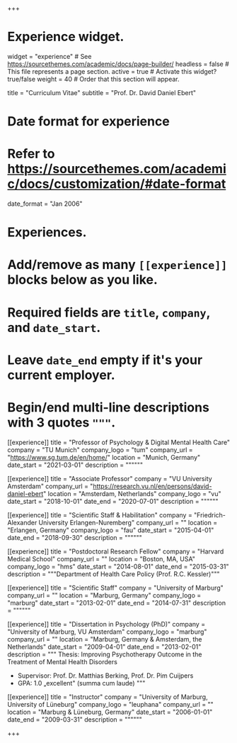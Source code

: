 +++
# Experience widget.
widget = "experience"  # See https://sourcethemes.com/academic/docs/page-builder/
headless = false  # This file represents a page section.
active = true  # Activate this widget? true/false
weight = 40  # Order that this section will appear.

title = "Curriculum Vitae"
subtitle = "Prof. Dr. David Daniel Ebert"
# Date format for experience
#   Refer to https://sourcethemes.com/academic/docs/customization/#date-format
date_format = "Jan 2006"

# Experiences.
#   Add/remove as many `[[experience]]` blocks below as you like.
#   Required fields are `title`, `company`, and `date_start`.
#   Leave `date_end` empty if it's your current employer.
#   Begin/end multi-line descriptions with 3 quotes `"""`.

[[experience]]
  title = "Professor of Psychology & Digital Mental Health Care"
  company = "TU Munich"
  company_logo = "tum"
  company_url = "https://www.sg.tum.de/en/home/"
  location = "Munich, Germany"
  date_start = "2021-03-01"
  description = """"""

[[experience]]
  title = "Associate Professor"
  company = "VU University Amsterdam"
  company_url = "https://research.vu.nl/en/persons/david-daniel-ebert"
  location = "Amsterdam, Netherlands"
  company_logo = "vu"
  date_start = "2018-10-01"
  date_end = "2020-07-01"
  description = """"""

[[experience]]
  title = "Scientific Staff & Habilitation"
  company = "Friedrich-Alexander University Erlangen-Nuremberg"
  company_url = ""
  location = "Erlangen, Germany"
  company_logo = "fau"
  date_start = "2015-04-01"
  date_end = "2018-09-30"
  description = """"""

[[experience]]
  title = "Postdoctoral Research Fellow"
  company = "Harvard Medical School"
  company_url = ""
  location = "Boston, MA, USA"
  company_logo = "hms"
  date_start = "2014-08-01"
  date_end = "2015-03-31"
  description = """Department of Health Care Policy (Prof. R.C. Kessler)"""

[[experience]]
  title = "Scientific Staff"
  company = "University of Marburg"
  company_url = ""
  location = "Marburg, Germany"
  company_logo = "marburg"
  date_start = "2013-02-01"
  date_end = "2014-07-31"
  description = """"""

[[experience]]
  title = "Dissertation in Psychology (PhD)"
  company = "University of Marburg, VU Amsterdam"
  company_logo = "marburg"
  company_url = ""
  location = "Marburg, Germany & Amsterdam, the Netherlands"
  date_start = "2009-04-01"
  date_end = "2013-02-01"
  description = """
  Thesis: Improving Psychotherapy Outcome in the Treatment of Mental Health Disorders

  * Supervisor:  Prof. Dr. Matthias Berking, Prof. Dr. Pim Cuijpers
  * GPA: 1.0 „excellent" (summa cum laude)
  """


[[experience]]
  title = "Instructor"
  company = "University of Marburg, University of Lüneburg"
  company_logo = "leuphana"
  company_url = ""
  location = "Marburg & Lüneburg, Germany"
  date_start = "2006-01-01"
  date_end = "2009-03-31"
  description = """"""

+++
